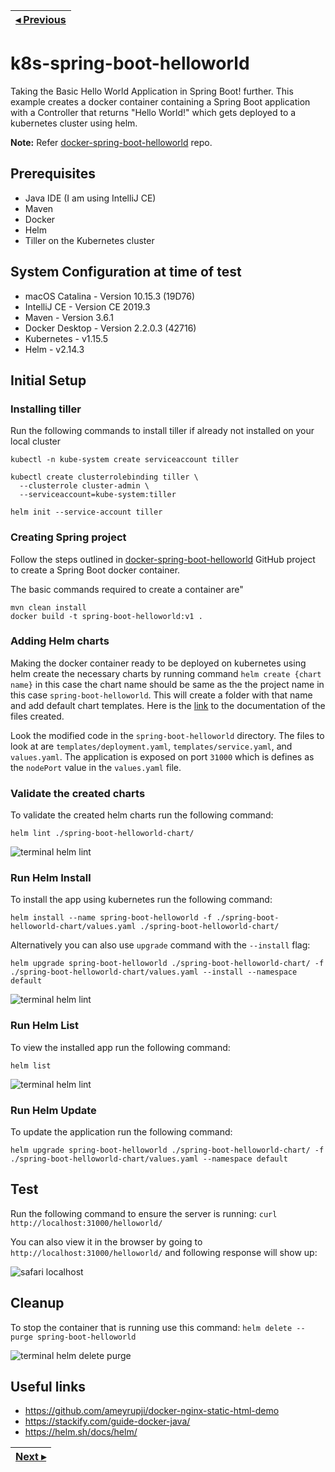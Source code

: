 | [◂ Previous](https://github.com/ameyrupji-k8s/docker-spring-boot-helloworld) |
|-----|

# k8s-spring-boot-helloworld

Taking the Basic Hello World Application in Spring Boot! further. This example creates a docker container containing a Spring Boot application with a Controller that returns "Hello World!" which gets deployed to a kubernetes cluster using helm.

**Note:** Refer [docker-spring-boot-helloworld](https://github.com/ameyrupji-k8s/docker-spring-boot-helloworld) repo.

## Prerequisites

- Java IDE (I am using IntelliJ CE)
- Maven
- Docker
- Helm
- Tiller on the Kubernetes cluster

## System Configuration at time of test

- macOS Catalina - Version 10.15.3 (19D76)
- IntelliJ CE - Version CE 2019.3
- Maven - Version 3.6.1
- Docker Desktop - Version 2.2.0.3 (42716)
- Kubernetes - v1.15.5
- Helm - v2.14.3

## Initial Setup

### Installing tiller

Run the following commands to install tiller if already not installed on your local cluster 

```shell script
kubectl -n kube-system create serviceaccount tiller

kubectl create clusterrolebinding tiller \
  --clusterrole cluster-admin \
  --serviceaccount=kube-system:tiller

helm init --service-account tiller
```

### Creating Spring project

Follow the steps outlined in [docker-spring-boot-helloworld](https://github.com/ameyrupji/docker-spring-boot-helloworld) GitHub project to create a Spring Boot docker container. 

The basic commands required to create a container are"

```
mvn clean install
docker build -t spring-boot-helloworld:v1 .
```

### Adding Helm charts

Making the docker container ready to be deployed on kubernetes using helm create the necessary charts by running command `helm create {chart name}` in this case the chart name should be same as the the project name in this case `spring-boot-helloworld`. This will create a folder with that name and add default chart templates. Here is the [link](https://helm.sh/docs/helm/helm_create/) to the documentation of the files created.

Look the modified code in the `spring-boot-helloworld` directory. The files to look at are `templates/deployment.yaml`, `templates/service.yaml`, and `values.yaml`. The application is exposed on port `31000` which is defines as the `nodePort` value in the `values.yaml` file.


### Validate the created charts

To validate the created helm charts run the following command:

`helm lint ./spring-boot-helloworld-chart/`

![terminal helm lint](images/terminal-helm-lint.png)

### Run Helm Install

To install the app using kubernetes run the following command:

`helm install --name spring-boot-helloworld -f ./spring-boot-helloworld-chart/values.yaml ./spring-boot-helloworld-chart/`

Alternatively you can also use `upgrade` command with the `--install` flag:

`helm upgrade spring-boot-helloworld ./spring-boot-helloworld-chart/ -f ./spring-boot-helloworld-chart/values.yaml --install --namespace default`

![terminal helm lint](images/terminal-helm-install.png)

### Run Helm List

To view the installed app run the following command:

`helm list`

![terminal helm lint](images/terminal-helm-lint.png)

### Run Helm Update

To update the application run the following command:

`helm upgrade spring-boot-helloworld ./spring-boot-helloworld-chart/ -f ./spring-boot-helloworld-chart/values.yaml --namespace default`


## Test 

Run the following command to ensure the server is running: `curl http://localhost:31000/helloworld/`

You can also view it in the browser by going to `http://localhost:31000/helloworld/` and following response will show up:

![safari localhost](images/safari-localhost.png)

## Cleanup


To stop the container that is running use this command: `helm delete --purge spring-boot-helloworld`

![terminal helm delete purge](images/terminal-helm-delete-purge.png)

## Useful links

- https://github.com/ameyrupji/docker-nginx-static-html-demo
- https://stackify.com/guide-docker-java/
- https://helm.sh/docs/helm/

| [Next ▸](https://github.com/ameyrupji-k8s/k8s-spring-boot-helloworld-liveness-readiness-probes) |
|-----|
